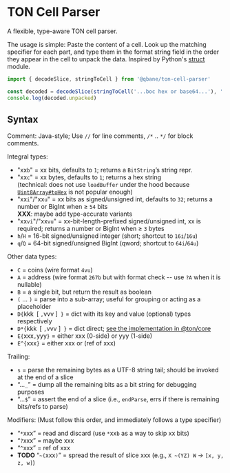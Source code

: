 # TON Cell Parser

A flexible, type-aware TON cell parser.

The usage is simple: Paste the content of a cell. Look up the matching specifier for each part, and type them in the format string field in the order they appear in the cell to unpack the data. Inspired by Python's [struct](https://docs.python.org/3/library/struct.html) module.

```js
import { decodeSlice, stringToCell } from '@qbane/ton-cell-parser'

const decoded = decodeSlice(stringToCell('...boc hex or base64...'), '...format string...')
console.log(decoded.unpacked)
```

## Syntax

Comment: Java-style; Use `//` for line comments, `/*` .. `*/` for block comments.

Integral types:

* "xx`b`" = xx bits, defaults to `1`; returns a `BitString`’s string repr.
* "xx`c`" = xx bytes, defaults to `1`; returns a hex string  \
  (technical: does not use `loadBuffer` under the hood because [`Uint8Array#toHex`](https://developer.mozilla.org/en-US/docs/Web/JavaScript/Reference/Global_Objects/Uint8Array/toHex) is not popular enough)
* "xx`i`"/"xx`u`" = xx bits as signed/unsigned int, defaults to `32`; returns a number or BigInt when ≥ `54` bits  \
  **XXX**: maybe add type-accurate variants
* "xx`vi`"/"xx`vu`" = xx-bit-length-prefixed signed/unsigned int, xx is required; returns a number or BigInt when ≥ `3` bytes
* `h`/`H` = 16-bit signed/unsigned integer (short; shortcut to `16i`/`16u`)
* `q`/`Q` = 64-bit signed/unsigned BigInt (qword; shortcut to `64i`/`64u`)

Other data types:

* `C` = coins (wire format `4vu`)
* `A` = address (wire format `267b` but with format check -- use `?A` when it is nullable)
* `B` = a single bit, but return the result as boolean
* `(` ... `)` = parse into a sub-array; useful for grouping or acting as a placeholder
* `D{`kkk&ensp;[ `,`vvv ]&ensp;`}` = dict with its key and value (optional) types respectively
* `D*{`kkk&ensp;[ `,`vvv ]&ensp;`}` = dict direct; [see the implementation in @ton/core](https://github.com/ton-core/ton-core/blob/e0ed819973daf0484dfbacd0c30a0dcfe4714f8d/src/dict/Dictionary.ts#L260)
* `E{`xxx`,`yyy`}` = either xxx (0-side) or yyy (1-side)
* `E^{`xxx`}` = either xxx or (ref of xxx)

Trailing:

* `s` = parse the remaining bytes as a UTF-8 string tail; should be invoked at the end of a slice
* “...`_`” = dump all the remaining bits as a bit string for debugging purposes
* “...`$`” = assert the end of a slice (i.e., `endParse`, errs if there is remaining bits/refs to parse)

Modifiers: (Must follow this order, and immediately follows a type specifier)

* “`*`xxx” = read and discard (use `*`xx`b` as a way to skip xx bits)
* “`?`xxx” = maybe xxx
* “`^`xxx” = ref of xxx
* **TODO** “`~(`xxx`)`” = spread the result of slice xxx (e.g., `X ~(YZ) W` -> `[x, y, z, w]`)
